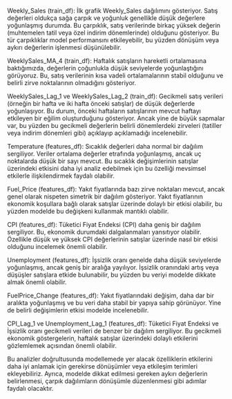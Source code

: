  Weekly_Sales (train_df): İlk grafik Weekly_Sales dağılımını gösteriyor. Satış değerleri oldukça sağa çarpık ve yoğunluk genellikle düşük değerlere yoğunlaşmış durumda. Bu çarpıklık, satış verilerinde birkaç yüksek değerin (muhtemelen tatil veya özel indirim dönemlerinde) olduğunu gösteriyor. Bu tür çarpıklıklar model performansını etkileyebilir, bu yüzden dönüşüm veya aykırı değerlerin işlenmesi düşünülebilir.

WeeklySales_MA_4 (train_df): Haftalık satışların hareketli ortalamasına baktığımızda, değerlerin çoğunlukla düşük seviyelerde yoğunlaştığını görüyoruz. Bu, satış verilerinin kısa vadeli ortalamalarının stabil olduğunu ve belirli zirve noktalarının olmadığını gösteriyor.

WeeklySales_Lag_1 ve WeeklySales_Lag_2 (train_df): Gecikmeli satış verileri (örneğin bir hafta ve iki hafta önceki satışlar) de düşük değerlerde yoğunlaşıyor. Bu durum, önceki haftaların satışlarının mevcut haftayı etkileyen bir eğilim oluşturduğunu gösteriyor. Ancak yine de büyük sapmalar var, bu yüzden bu gecikmeli değerlerin belirli dönemlerdeki zirveleri (tatiller veya indirim dönemleri gibi) açıklayıp açıklamadığı incelenebilir.

Temperature (features_df): Sıcaklık değerleri daha normal bir dağılım sergiliyor. Veriler ortalama değerler etrafında yoğunlaşmış, ancak uç noktalarda düşük bir sayı mevcut. Bu sıcaklık değişimlerinin satışlar üzerindeki etkisini daha iyi analiz edebilmek için bu özelliği mevsimsel etkilerle ilişkilendirmek faydalı olabilir.

Fuel_Price (features_df): Yakıt fiyatlarında bazı zirve noktaları mevcut, ancak genel olarak nispeten simetrik bir dağılım gösteriyor. Yakıt fiyatlarının ekonomik koşullara bağlı olarak satışlar üzerinde dolaylı bir etkisi olabilir, bu yüzden modelde bu değişkeni kullanmak mantıklı olabilir.

CPI (features_df): Tüketici Fiyat Endeksi (CPI) daha geniş bir dağılım sergiliyor. Bu, ekonomik durumdaki dalgalanmaları yansıtıyor olabilir. Özellikle düşük ve yüksek CPI değerlerinin satışlar üzerinde nasıl bir etkisi olduğunu incelemek önemli olabilir.

Unemployment (features_df): İşsizlik oranı genelde daha düşük seviyelerde yoğunlaşmış, ancak geniş bir aralığa yayılıyor. İşsizlik oranındaki artış veya düşüşler satışlara etkide bulunabilir, bu yüzden bu veriyi modelde dikkate almak önemli olabilir.

FuelPrice_Change (features_df): Yakıt fiyatlarındaki değişim, daha dar bir aralıkta yoğunlaşmış ve bu veri daha stabil bir yapıya sahip görünüyor. Yine de belirli değişimlerin etkisi modelde incelenebilir.

CPI_Lag_1 ve Unemployment_Lag_1 (features_df): Tüketici Fiyat Endeksi ve İşsizlik oranı gecikmeli verileri de benzer bir dağılım sergiliyor. Bu gecikmeli ekonomik göstergelerin, haftalık satışlar üzerindeki dolaylı etkilerini gözlemlemek açısından önemli olabilir.

Bu analizler doğrultusunda modellemede yer alacak özelliklerin etkilerini daha iyi anlamak için gerekirse dönüşümler veya etkileşim terimleri ekleyebiliriz. Ayrıca, modelde dikkat edilmesi gereken aykırı değerlerin belirlenmesi, çarpık dağılımların dönüşümle düzenlenmesi gibi adımlar faydalı olacaktır.